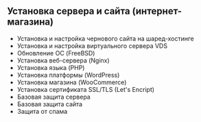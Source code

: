 ## Установка сервера и сайта (интернет-магазина)
- Установка и настройка чернового сайта на шаред-хостинге
- Установка и настройка виртуального сервера VDS
- Обновление ОС (FreeBSD)
- Установка веб-сервера (Nginx)
- Установка языка (PHP)
- Установка платформы (WordPress)
- Установка магазина (WooCommerce)
- Установка сертификата SSL/TLS (Let's Encript)
- Базовая защита сервера
- Базовая защита сайта
- Защита от спама
